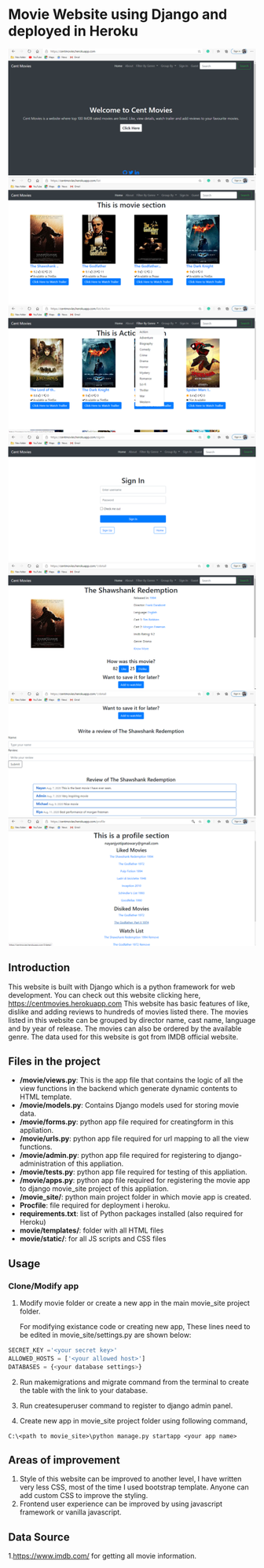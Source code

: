 # Movie Website using Django and deployed in Heroku
<img src="screenshot_readme/Screenshot (56).png">
<img src="screenshot_readme/Screenshot (57).png">
<img src="screenshot_readme/Screenshot (58).png">
<img src="screenshot_readme/Screenshot (59).png">
<img src="screenshot_readme/Screenshot (60).png">
<img src="screenshot_readme/Screenshot (61).png">
<img src="screenshot_readme/Screenshot (82).png">

## Introduction
This website is built with Django which is a python framework for web development.
You can check out this website clicking here, https://centmovies.herokuapp.com
This website has basic features of like, dislike and adding reviews to hundreds of movies listed there. The movies listed in this website can be grouped by director name, cast name, language and by year of release. 
The movies can also be ordered by the available genre. The data used for this website is got from IMDB official website.
## Files in the project
- **/movie/views.py**: This is the app file that contains the logic of all the view functions in the backend which generate dynamic contents to HTML template.
- **/movie/models.py**: Contains Django models used for storing movie data.
- **/movie/forms.py**: python app file  required for creatingform in this appliation.
- **/movie/urls.py**: python app file  required for url mapping to all the view functions.
- **/movie/admin.py**: python app file  required for registering to django-administration of this appliation.
- **/movie/tests.py**: python app file  required for testing of this appliation.
- **/movie/apps.py**: python app file  required for registering the movie app to django movie_site project of this appliation.
- **/movie_site/**: python main project folder in which movie app is created.
- **Procfile**: file required for deployment i heroku.
- **requirements.txt**: list of Python packages installed (also required for Heroku)
- **movie/templates/**: folder with all HTML files
- **movie/static/**: for all JS scripts and CSS files
## Usage
### Clone/Modify app
1. Modify movie folder or create a new app in the main movie_site project folder.

    For modifying existance code or creating new app, These lines need to be edited in movie_site/settings.py are shown below:
```python
SECRET_KEY ='<your secret key>'
ALLOWED_HOSTS = ['<your allowed host>']
DATABASES = {<your database settings>}
```
2. Run makemigrations and migrate command from the terminal to create the table with the link to your database.

3. Run createsuperuser command to register to django admin panel.

4. Create new app in movie_site project folder using following command,
    
```console
C:\<path to movie_site>\python manage.py startapp <your app name>
```
## Areas of improvement
1. Style of this website can be improved to another level, I have written very less CSS, most of the time I used bootstrap template. Anyone can add custom CSS to improve the styling.
2. Frontend user experience can be improved by using javascript framework or vanilla javascript.
## Data Source
1.https://www.imdb.com/ for getting all movie information.
